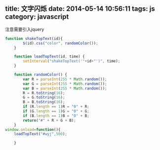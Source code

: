title: 文字闪烁
date: 2014-05-14 10:56:11
tags: js
category: javascript
---
注意需要引入jquery
```javascript
function shakeTopText(id){
		$(id).css("color", randomColor());
	}

	function loadTopText(id, time) {
		setInterval("shakeTopText('"+id+"')", time);
	}

	function randomColor() {
		var R = parseInt(255 * Math.random());
		var G = parseInt(255 * Math.random());
		var B = parseInt(255 * Math.random());
		R = R.toString(16);
		G = G.toString(16);
		B = B.toString(16);
		if (R.length == 1)R = "0" + R;
		if (G.length == 1)G = "0" + G;
		if (B.length == 1)B = "0" + B;
		return("#" + R + G + B);
	}
window.onload=function(){
	loadTopText("#wyj",500);

	}
```


